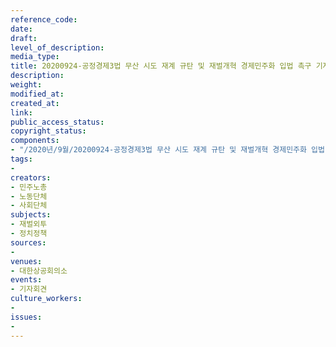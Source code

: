 ```yaml
---
reference_code: 
date: 
draft: 
level_of_description: 
media_type: 
title: 20200924-공정경제3법 무산 시도 재계 규탄 및 재벌개혁 경제민주화 입법 촉구 기자회견
description: 
weight: 
modified_at: 
created_at: 
link: 
public_access_status: 
copyright_status: 
components:
- "/2020년/9월/20200924-공정경제3법 무산 시도 재계 규탄 및 재벌개혁 경제민주화 입법 촉구 기자회견/_PIG6078.jpg"
tags:
- 
creators:
- 민주노총
- 노동단체
- 사회단체
subjects:
- 재벌외투
- 정치정책
sources:
- 
venues:
- 대한상공회의소
events:
- 기자회견
culture_workers:
- 
issues:
- 
---
```

